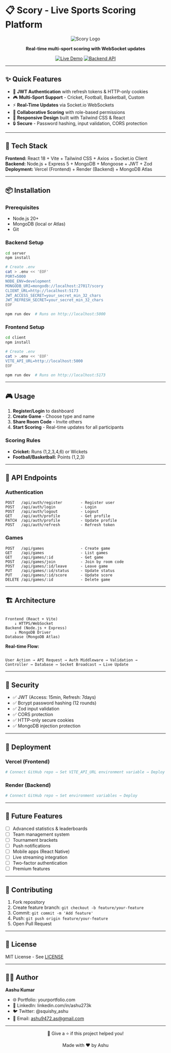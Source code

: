 # 📋 Scory - Live Sports Scoring Platform

<div align="center">

![Scory Logo](https://img.shields.io/badge/Scory-Live%20Scoring-0ea5e9?style=for-the-badge&logo=trophy&logoColor=white)

**Real-time multi-sport scoring with WebSocket updates**

[![Live Demo](https://img.shields.io/badge/🌐_Live_Demo-Visit_App-success?style=for-the-badge)](https://scory-cg1v.vercel.app/login)
[![Backend API](https://img.shields.io/badge/⚡_Backend-Active-blue?style=for-the-badge)](https://scory.onrender.com)

</div>

---

## ✨ Quick Features

- 🔐 **JWT Authentication** with refresh tokens & HTTP-only cookies
- 🎮 **Multi-Sport Support** - Cricket, Football, Basketball, Custom
- ⚡ **Real-Time Updates** via Socket.io WebSockets
- 👥 **Collaborative Scoring** with role-based permissions
- 📱 **Responsive Design** built with Tailwind CSS & React
- 🔒 **Secure** - Password hashing, input validation, CORS protection

---

## 🚀 Tech Stack

**Frontend:** React 18 + Vite + Tailwind CSS + Axios + Socket.io Client  
**Backend:** Node.js + Express 5 + MongoDB + Mongoose + JWT + Zod  
**Deployment:** Vercel (Frontend) + Render (Backend) + MongoDB Atlas

---

## 📦 Installation

### Prerequisites
- Node.js 20+
- MongoDB (local or Atlas)
- Git

### Backend Setup

```bash
cd server
npm install

# Create .env
cat > .env << 'EOF'
PORT=5000
NODE_ENV=development
MONGODB_URI=mongodb://localhost:27017/scory
CLIENT_URL=http://localhost:5173
JWT_ACCESS_SECRET=your_secret_min_32_chars
JWT_REFRESH_SECRET=your_secret_min_32_chars
EOF

npm run dev  # Runs on http://localhost:5000
```

### Frontend Setup

```bash
cd client
npm install

# Create .env
cat > .env << 'EOF'
VITE_API_URL=http://localhost:5000
EOF

npm run dev  # Runs on http://localhost:5173
```

---

## 🎮 Usage

1. **Register/Login** to dashboard
2. **Create Game** - Choose type and name
3. **Share Room Code** - Invite others
4. **Start Scoring** - Real-time updates for all participants

### Scoring Rules
- **Cricket:** Runs (1,2,3,4,6) or Wickets
- **Football/Basketball:** Points (1,2,3)

---

## 📡 API Endpoints

### Authentication
```
POST   /api/auth/register        - Register user
POST   /api/auth/login           - Login
POST   /api/auth/logout          - Logout
GET    /api/auth/profile         - Get profile
PATCH  /api/auth/profile         - Update profile
POST   /api/auth/refresh         - Refresh token
```

### Games
```
POST   /api/games                - Create game
GET    /api/games                - List games
GET    /api/games/:id            - Get game
POST   /api/games/join           - Join by room code
POST   /api/games/:id/leave      - Leave game
PUT    /api/games/:id/status     - Update status
PUT    /api/games/:id/score      - Update score
DELETE /api/games/:id            - Delete game
```

---

## 🏗️ Architecture

```text

Frontend (React + Vite)
    ↓ HTTPS/WebSocket
Backend (Node.js + Express)
    ↓ MongoDB Driver
Database (MongoDB Atlas)
```

**Real-time Flow:**

```text

User Action → API Request → Auth Middleware → Validation → 
Controller → Database → Socket Broadcast → Live Update
```

---

## 🔐 Security

- ✅ JWT (Access: 15min, Refresh: 7days)
- ✅ Bcrypt password hashing (12 rounds)
- ✅ Zod input validation
- ✅ CORS protection
- ✅ HTTP-only secure cookies
- ✅ MongoDB injection protection

---

## 🚀 Deployment

### Vercel (Frontend)

```bash
# Connect GitHub repo → Set VITE_API_URL environment variable → Deploy
```

### Render (Backend)

```bash
# Connect GitHub repo → Set environment variables → Deploy
```

---

## 🎯 Future Features

- [ ] Advanced statistics & leaderboards
- [ ] Team management system
- [ ] Tournament brackets
- [ ] Push notifications
- [ ] Mobile apps (React Native)
- [ ] Live streaming integration
- [ ] Two-factor authentication
- [ ] Premium features

---

## 🤝 Contributing

1. Fork repository
2. Create feature branch: `git checkout -b feature/your-feature`
3. Commit: `git commit -m 'Add feature'`
4. Push: `git push origin feature/your-feature`
5. Open Pull Request

---

## 📄 License

MIT License - See [LICENSE](LICENSE)

---

## 👨‍💻 Author

**Aashu Kumar**

- 🌐 Portfolio: yourportfolio.com
- 💼 LinkedIn: linkedin.com/in/ashu273k
- 🐦 Twitter: @squishy_ashu
- 📧 Email: ashu9472.as@gmail.com

---

<div align="center">

💖 Give a ⭐️ if this project helped you!

Made with ❤️ by Ashu

</div>
